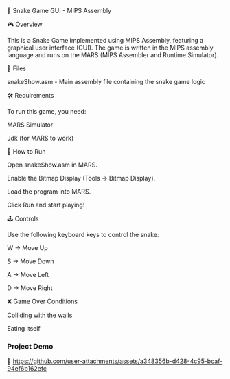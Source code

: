 🐍 Snake Game GUI - MIPS Assembly

🎮 Overview

This is a Snake Game implemented using MIPS Assembly, featuring a graphical user interface (GUI). The game is written in the MIPS assembly language and runs on the MARS (MIPS Assembler and Runtime Simulator).

📂 Files

snakeShow.asm - Main assembly file containing the snake game logic

🛠 Requirements

To run this game, you need:

MARS Simulator

Jdk (for MARS to work)

🚀 How to Run

Open snakeShow.asm in MARS.

Enable the Bitmap Display (Tools → Bitmap Display).

Load the program into MARS.

Click Run and start playing!

🕹️ Controls

Use the following keyboard keys to control the snake:

W → Move Up

S → Move Down

A → Move Left

D → Move Right

❌ Game Over Conditions

Colliding with the walls

Eating itself


### Project Demo
🎥 https://github.com/user-attachments/assets/a348356b-d428-4c95-bcaf-94ef6b162efc
